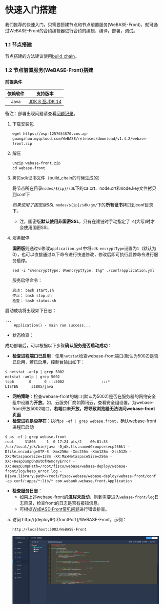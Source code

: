# 快速入门搭建

我们推荐的快速入门，只需要搭建节点和节点前置服务(WeBASE-Front)，就可通过WeBASE-Front的合约编辑器进行合约的编辑，编译，部署，调试。

### 1.1 节点搭建

节点搭建的方法建议使用[build_chain](https://fisco-bcos-documentation.readthedocs.io/zh_CN/latest/docs/installation.html)。

### 1.2 节点前置服务(WeBASE-Front)搭建
**前提条件** 

| 依赖软件 | 支持版本 |
| :-: | :-: |
| Java | [JDK 8 至JDK 14](../WeBASE-Front/appendix.html#java) |

备注：部署出现问题请查看[问题记录](../WeBASE-Front/appendix.html#id6)。

1. 下载安装包
    ```shell
    wget https://osp-1257653870.cos.ap-guangzhou.myqcloud.com/WeBASE/releases/download/v1.4.2/webase-front.zip
    ```


2. 解压
    ```shell
    unzip webase-front.zip
    cd webase-front
    ```

3. 拷贝sdk证书文件（build_chain的时候生成的） 

    将节点所在目录`nodes/${ip}/sdk`下的ca.crt、node.crt和node.key文件拷贝到conf下

    *如果使用了国密版SSL* `nodes/${ip}/sdk/gm/`下的**所有证书**拷贝到conf目录下。
    - 注，国密版**默认使用非国密SSL**，只有在建链时手动指定了`-G`(大写)时才会使用国密SSL


4. 服务起停

    **国密版**则通过vi修改`application.yml`中将`sdk-encryptType`设置为`1`（默认为0），也可以直接通过以下命令进行快速修改，修改后即可执行启停命令进行服务启停。
    ```shell
    sed -i "s%encryptType: 0%encryptType: 1%g" ./conf/application.yml
    ```

    服务启停命令：
    ```shell
    启动： bash start.sh
    停止： bash stop.sh
    检查： bash status.sh 
    ```

启动成功将出现如下日志：
```
...
	Application() - main run success...
```

* 状态检查：

成功部署后，可以根据以下步骤**确认服务是否启动成功**：
- **检查进程端口已启用**：使用`netstat`检查webase-front端口(默认为5002)是否已启用，若已启用，控制台输出如下：
```shell
$ netstat -anlp | grep 5002
netstat -anlp | grep 5002
tcp6       0      0 :::5002                 :::*                    LISTEN      31805/java  
```
- **网络策略**：检查webase-front的端口(默认为5002)是否在服务器的网络安全组中设置为**开放**。如，云服务厂商如腾讯云，查看安全组设置，为webase-front开放5002端口。**若端口未开放，将导致浏览器无法访问webase-front页面**
- **检查进程是否存在**：执行`ps -ef | grep webase.front`，确认webase-front进程已启动
```shell
$ ps -ef | grep webase.front
root     31805     1  0 17:24 pts/2    00:01:33 /usr/local/jdk/bin/java -Djdk.tls.namedGroups=secp256k1 -Dfile.encoding=UTF-8 -Xmx256m -Xms256m -Xmn128m -Xss512k -XX:MetaspaceSize=128m -XX:MaxMetaspaceSize=256m -XX:+HeapDumpOnOutOfMemoryError -XX:HeapDumpPath=/root/fisco/webase/webase-deploy/webase-front/log/heap_error.log -Djava.library.path=/root/fisco/webase/webase-deploy/webase-front/conf -cp conf/:apps/*:lib/* com.webank.webase.front.Application
```
- **检查服务日志**：
  - 如果上述webase-front的**进程未启动**，则到需要进入`webase-front/log`日志目录，检查front的日志是否有报错信息。
  - 可根据[WeBASE-Front常见问题](../WeBASE-Front/appendix.html)进行错误排查。

5. 访问 http://{deployIP}:{frontPort}/WeBASE-Front，示例：  

    ```
    http://localhost:5002/WeBASE-Front 
    ```

    ![](../../images/WeBASE/front-overview.png)

    
